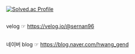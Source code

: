 [![Solved.ac Profile](http://mazassumnida.wtf/api/v2/generate_badge?boj=ghkdtjsdks)](https://solved.ac/ghkdtjsdks/)

##
velog ☞ https://velog.io/@sernan96
##
네이버 blog ☞ https://blog.naver.com/hwang_gend
